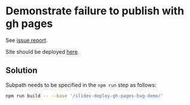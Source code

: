 # Demonstrate failure to publish with gh pages

See [issue report](https://github.com/slidevjs/slidev/issues/667).

Site should be deployed [here](https://GeneralStubbs.github.io/slidev-deploy-gh-pages-bug-demo/).

## Solution

Subpath needs to be specified in the `npm run` step as follows:

```bash
npm run build -- --base '/slidev-deploy-gh-pages-bug-demo/'
```

